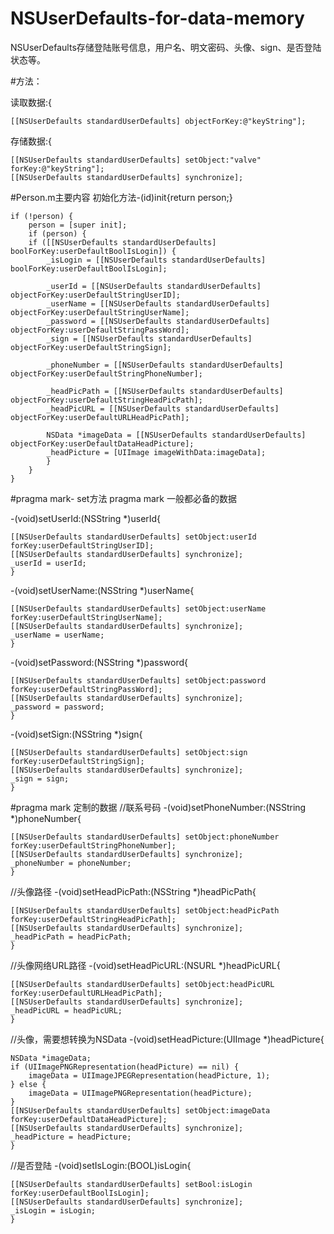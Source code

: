 # NSUserDefaults-for-data-memory
NSUserDefaults存储登陆账号信息，用户名、明文密码、头像、sign、是否登陆状态等。

#方法：

读取数据:{

    [[NSUserDefaults standardUserDefaults] objectForKey:@"keyString"];

存储数据:{

    [[NSUserDefaults standardUserDefaults] setObject:"valve" forKey:@"keyString"]; 
    [[NSUserDefaults standardUserDefaults] synchronize];

#Person.m主要内容
初始化方法-(id)init{return person;}

	if (!person) {
		person = [super init];
        if (person) { 
        if ([[NSUserDefaults standardUserDefaults] boolForKey:userDefaultBoolIsLogin]) {
            _isLogin = [[NSUserDefaults standardUserDefaults] boolForKey:userDefaultBoolIsLogin];
        
            _userId = [[NSUserDefaults standardUserDefaults] objectForKey:userDefaultStringUserID];
            _userName = [[NSUserDefaults standardUserDefaults] objectForKey:userDefaultStringUserName];
            _password = [[NSUserDefaults standardUserDefaults] objectForKey:userDefaultStringPassWord];
            _sign = [[NSUserDefaults standardUserDefaults] objectForKey:userDefaultStringSign];
            
            _phoneNumber = [[NSUserDefaults standardUserDefaults] objectForKey:userDefaultStringPhoneNumber];
            
            _headPicPath = [[NSUserDefaults standardUserDefaults] objectForKey:userDefaultStringHeadPicPath];
            _headPicURL = [[NSUserDefaults standardUserDefaults] objectForKey:userDefaultURLHeadPicPath];
            
            NSData *imageData = [[NSUserDefaults standardUserDefaults] objectForKey:userDefaultDataHeadPicture];
            _headPicture = [UIImage imageWithData:imageData];
            }
        }
    }
#pragma mark- set方法
pragma mark 一般都必备的数据

-(void)setUserId:(NSString *)userId{

    [[NSUserDefaults standardUserDefaults] setObject:userId forKey:userDefaultStringUserID];
    [[NSUserDefaults standardUserDefaults] synchronize];
    _userId = userId;
    }
-(void)setUserName:(NSString *)userName{

    [[NSUserDefaults standardUserDefaults] setObject:userName forKey:userDefaultStringUserName];
    [[NSUserDefaults standardUserDefaults] synchronize];
    _userName = userName;
    }
-(void)setPassword:(NSString *)password{

    [[NSUserDefaults standardUserDefaults] setObject:password forKey:userDefaultStringPassWord];
    [[NSUserDefaults standardUserDefaults] synchronize];
    _password = password;
    }
-(void)setSign:(NSString *)sign{

    [[NSUserDefaults standardUserDefaults] setObject:sign forKey:userDefaultStringSign];
    [[NSUserDefaults standardUserDefaults] synchronize];
    _sign = sign;
    }
#pragma mark 定制的数据
//联系号码
-(void)setPhoneNumber:(NSString *)phoneNumber{

    [[NSUserDefaults standardUserDefaults] setObject:phoneNumber forKey:userDefaultStringPhoneNumber];
    [[NSUserDefaults standardUserDefaults] synchronize];
    _phoneNumber = phoneNumber;
    }
//头像路径
-(void)setHeadPicPath:(NSString *)headPicPath{

    [[NSUserDefaults standardUserDefaults] setObject:headPicPath forKey:userDefaultStringHeadPicPath];
    [[NSUserDefaults standardUserDefaults] synchronize];
    _headPicPath = headPicPath;
    }
//头像网络URL路径
-(void)setHeadPicURL:(NSURL *)headPicURL{

    [[NSUserDefaults standardUserDefaults] setObject:headPicURL forKey:userDefaultURLHeadPicPath];
    [[NSUserDefaults standardUserDefaults] synchronize];
    _headPicURL = headPicURL;
    }
//头像，需要想转换为NSData
-(void)setHeadPicture:(UIImage *)headPicture{

    NSData *imageData;
    if (UIImagePNGRepresentation(headPicture) == nil) {
        imageData = UIImageJPEGRepresentation(headPicture, 1);
    } else {
        imageData = UIImagePNGRepresentation(headPicture);
    }
    [[NSUserDefaults standardUserDefaults] setObject:imageData forKey:userDefaultDataHeadPicture];
    [[NSUserDefaults standardUserDefaults] synchronize];
    _headPicture = headPicture;
    }
//是否登陆
-(void)setIsLogin:(BOOL)isLogin{

    [[NSUserDefaults standardUserDefaults] setBool:isLogin forKey:userDefaultBoolIsLogin];
    [[NSUserDefaults standardUserDefaults] synchronize];
    _isLogin = isLogin;
    }
